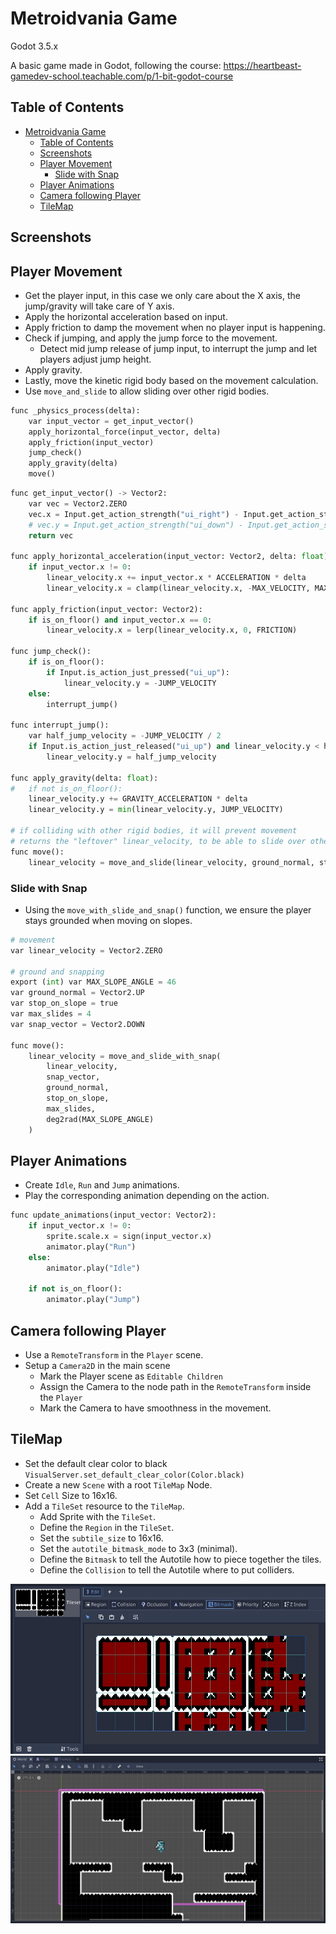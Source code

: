 # Metroidvania Game
Godot 3.5.x

A basic game made in Godot, following the course: https://heartbeast-gamedev-school.teachable.com/p/1-bit-godot-course

## Table of Contents
- [Metroidvania Game](#metroidvania-game)
	- [Table of Contents](#table-of-contents)
	- [Screenshots](#screenshots)
	- [Player Movement](#player-movement)
		- [Slide with Snap](#slide-with-snap)
	- [Player Animations](#player-animations)
	- [Camera following Player](#camera-following-player)
	- [TileMap](#tilemap)
  
## Screenshots


## Player Movement

- Get the player input, in this case we only care about the X axis, the jump/gravity will take care of Y axis.
- Apply the horizontal acceleration based on input.
- Apply friction to damp the movement when no player input is happening.
- Check if jumping, and apply the jump force to the movement.
  - Detect mid jump release of jump input, to interrupt the jump and let players adjust jump height.
- Apply gravity.
-  Lastly, move the kinetic rigid body based on the movement calculation.
  - Use `move_and_slide` to allow sliding over other rigid bodies.

```py
func _physics_process(delta):
	var input_vector = get_input_vector()
	apply_horizontal_force(input_vector, delta)
	apply_friction(input_vector)
	jump_check()
	apply_gravity(delta)
	move()
```

```py
func get_input_vector() -> Vector2:
	var vec = Vector2.ZERO
	vec.x = Input.get_action_strength("ui_right") - Input.get_action_strength("ui_left")
	# vec.y = Input.get_action_strength("ui_down") - Input.get_action_strength("ui_up")
	return vec
	
func apply_horizontal_acceleration(input_vector: Vector2, delta: float):
	if input_vector.x != 0:
		linear_velocity.x += input_vector.x * ACCELERATION * delta
		linear_velocity.x = clamp(linear_velocity.x, -MAX_VELOCITY, MAX_VELOCITY)
		
func apply_friction(input_vector: Vector2):
	if is_on_floor() and input_vector.x == 0:
		linear_velocity.x = lerp(linear_velocity.x, 0, FRICTION) 
		
func jump_check():
	if is_on_floor():
		if Input.is_action_just_pressed("ui_up"):
			linear_velocity.y = -JUMP_VELOCITY
	else:
		interrupt_jump()
		
func interrupt_jump():
	var half_jump_velocity = -JUMP_VELOCITY / 2
	if Input.is_action_just_released("ui_up") and linear_velocity.y < half_jump_velocity:
		linear_velocity.y = half_jump_velocity

func apply_gravity(delta: float):
#	if not is_on_floor():
	linear_velocity.y += GRAVITY_ACCELERATION * delta
	linear_velocity.y = min(linear_velocity.y, JUMP_VELOCITY)
	
# if colliding with other rigid bodies, it will prevent movement
# returns the "leftover" linear_velocity, to be able to slide over other rigid bodies
func move():
	linear_velocity = move_and_slide(linear_velocity, ground_normal, stop_on_slopes)
```

### Slide with Snap

- Using the `move_with_slide_and_snap()` function, we ensure the player stays grounded when moving on slopes.

```py
# movement
var linear_velocity = Vector2.ZERO

# ground and snapping
export (int) var MAX_SLOPE_ANGLE = 46
var ground_normal = Vector2.UP
var stop_on_slope = true
var max_slides = 4
var snap_vector = Vector2.DOWN

func move():
	linear_velocity = move_and_slide_with_snap(
		linear_velocity, 
		snap_vector,
		ground_normal, 
		stop_on_slope,
		max_slides,
		deg2rad(MAX_SLOPE_ANGLE)
	)
```

## Player Animations

- Create `Idle`, `Run` and `Jump` animations.
- Play the corresponding animation depending on the action.

```py
func update_animations(input_vector: Vector2):
	if input_vector.x != 0:
		sprite.scale.x = sign(input_vector.x)
		animator.play("Run")
	else:
		animator.play("Idle")
		
	if not is_on_floor():
		animator.play("Jump")
```

## Camera following Player

- Use a `RemoteTransform` in the `Player` scene.
- Setup a `Camera2D` in the main scene
  - Mark the Player scene as `Editable Children`
  - Assign the Camera to the node path in the `RemoteTransform` inside the `Player`
  - Mark the Camera to have smoothness in the movement.

## TileMap

- Set the default clear color to black `VisualServer.set_default_clear_color(Color.black)`
- Create a new `Scene` with a root `TileMap` Node.
- Set `Cell` Size to 16x16.
- Add a `TileSet` resource to the `TileMap`.
  - Add Sprite with the `TileSet`.
  - Define the `Region` in the `TileSet`.
  - Set the `subtile_size` to 16x16.
  - Set the `autotile_bitmask_mode` to 3x3 (minimal).
  - Define the `Bitmask` to tell the Autotile how to piece together the tiles.
  - Define the `Collision` to tell the Autotile where to put colliders.

![Picture](./docs/1.jpg)
![Picture](./docs/2.jpg)